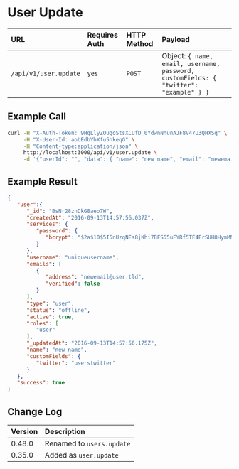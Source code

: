 # User Update
| URL | Requires Auth | HTTP Method | Payload |
| :--- | :--- | :--- | :--- |
| `/api/v1/user.update` | `yes` | `POST` | Object: `{ name, email, username, password, customFields: { "twitter": "example" } }` |

## Example Call
```bash
curl -H "X-Auth-Token: 9HqLlyZOugoStsXCUfD_0YdwnNnunAJF8V47U3QHXSq" \
     -H "X-User-Id: aobEdbYhXfu5hkeqG" \
     -H "Content-type:application/json" \
     http://localhost:3000/api/v1/user.update \
     -d '{"userId": "", "data": { "name": "new name", "email": "newemail@user.tld" }}'
```

## Example Result
```json
{
   "user":{
      "_id": "BsNr28znDkG8aeo7W",
      "createdAt": "2016-09-13T14:57:56.037Z",
      "services": {
         "password": {
            "bcrypt": "$2a$10$5I5nUzqNEs8jKhi7BFS55uFYRf5TE4ErSUH8HymMNAbpMAvsOcl2C"
         }
      },
      "username": "uniqueusername",
      "emails": [
         {
            "address": "newemail@user.tld",
            "verified": false
         }
      ],
      "type": "user",
      "status": "offline",
      "active": true,
      "roles": [
         "user"
      ],
      "_updatedAt": "2016-09-13T14:57:56.175Z",
      "name": "new name",
      "customFields": {
         "twitter": "userstwitter"
      }
   },
   "success": true
}
```

## Change Log
| Version | Description |
| :--- | :--- |
| 0.48.0 | Renamed to `users.update` | 
| 0.35.0 | Added as `user.update` |
